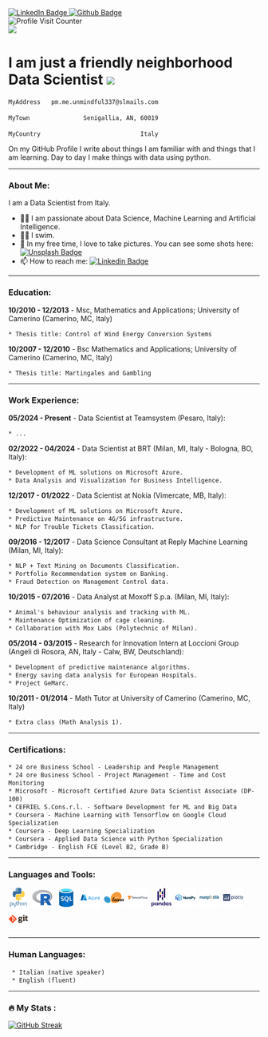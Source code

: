 <div id="badges">
  
  
</div>

<div id="badges">
  <a href="https://www.linkedin.com/in/glancione/">
    <img src="https://img.shields.io/badge/LinkedIn-blue?style=for-the-badge&logo=linkedin&logoColor=white" alt="LinkedIn Badge"/>
  </a>
  <a href="https://github.com/glancione/data-science">
    <img src="https://img.shields.io/badge/Github-black?style=for-the-badge&logo=github&logoColor=white" alt="Github Badge"/>
  </a>
</div>

<img src="https://komarev.com/ghpvc/?username=glancione&style=flat-square&color=blue" alt="Profile Visit Counter"/>
<div id="header" align="left">
  <img src="https://media1.giphy.com/media/v1.Y2lkPTc5MGI3NjExaTR5ZDVyemFoZGF4MWtzZXh2cnNlZGZ5ajlycHN4Z2g2YTBvbWs2MCZlcD12MV9pbnRlcm5hbF9naWZfYnlfaWQmY3Q9Zw/T7unFDeItuu3OsGUcn/giphy.gif" width="250"/>
</div>

<h1>
  I am just a friendly neighborhood Data Scientist <img src="https://media.giphy.com/media/hvRJCLFzcasrR4ia7z/giphy.gif" width="30px"/>
</h1>

    MyAddress   pm.me.unmindful337@slmails.com

    MyTown               Senigallia, AN, 60019

    MyCountry                            Italy

On my GitHub Profile I write about things I am familiar with and things that I am learning. Day to day I make things with data using python.

----------
### About Me:
I am a Data Scientist from Italy.
- :man_technologist: I am passionate about Data Science, Machine Learning and Artificial Intelligence.
- :swimming_man: I swim.
- :camera_flash: In my free time, I love to take pictures. You can see some shots here: [![Unsplash Badge](https://img.shields.io/badge/-glancione-white?style=flat&logo=Unsplash&logoColor=black)](https://unsplash.com/it/@glancione)
- :mailbox: How to reach me: [![Linkedin Badge](https://img.shields.io/badge/-glancione-blue?style=flat&logo=Linkedin&logoColor=white)](https://www.linkedin.com/in/glancione/)

----------
### Education:

**10/2010 - 12/2013** - Msc, Mathematics and Applications; University of Camerino (Camerino, MC, Italy)

    * Thesis title: Control of Wind Energy Conversion Systems

**10/2007 - 12/2010** - Bsc Mathematics and Applications; University of Camerino (Camerino, MC, Italy)

    * Thesis title: Martingales and Gambling
    
----------
### Work Experience:

**05/2024 - Present** - Data Scientist at Teamsystem (Pesaro, Italy):

    * ...

**02/2022 - 04/2024** - Data Scientist at BRT (Milan, MI, Italy - Bologna, BO, Italy):

    * Development of ML solutions on Microsoft Azure.
    * Data Analysis and Visualization for Business Intelligence.

**12/2017 - 01/2022** - Data Scientist at Nokia (Vimercate, MB, Italy):

    * Development of ML solutions on Microsoft Azure.
    * Predictive Maintenance on 4G/5G infrastructure.
    * NLP for Trouble Tickets Classification.

**09/2016 - 12/2017** - Data Science Consultant at Reply Machine Learning (Milan, MI, Italy):

    * NLP + Text Mining on Documents Classification.
    * Portfolio Recommendation system on Banking.
    * Fraud Detection on Management Control data.

**10/2015 - 07/2016** - Data Analyst at Moxoff S.p.a. (Milan, MI, Italy):

    * Animal's behaviour analysis and tracking with ML.
    * Maintenance Optimization of cage cleaning.
    * Collaboration with Mox Labs (Polytechnic of Milan).

**05/2014 - 03/2015** - Research for Innovation Intern at Loccioni Group (Angeli di Rosora, AN, Italy - Calw, BW, Deutschland):

    * Development of predictive maintenance algorithms.
    * Energy saving data analysis for European Hospitals.
    * Project GeMarc.

**10/2011 - 01/2014** - Math Tutor at University of Camerino (Camerino, MC, Italy)

    * Extra class (Math Analysis 1).

----------

### Certifications:

    * 24 ore Business School - Leadership and People Management 
    * 24 ore Business School - Project Management - Time and Cost Monitoring
    * Microsoft - Microsoft Certified Azure Data Scientist Associate (DP-100)
    * CEFRIEL S.Cons.r.l. - Software Development for ML and Big Data
    * Coursera - Machine Learning with Tensorflow on Google Cloud Specialization
    * Coursera - Deep Learning Specialization
    * Coursera - Applied Data Science with Python Specialization
    * Cambridge - English FCE (Level B2, Grade B)

----------

### Languages and Tools:
<div>
  <img src="https://github.com/devicons/devicon/blob/master/icons/python/python-original-wordmark.svg" title="Python" alt="Python" width="40" height="40"/>&nbsp;
  <img src="https://github.com/devicons/devicon/blob/master/icons/r/r-original.svg" title="R" alt="R" width="40" height="40"/>&nbsp;
  <img src="https://github.com/devicons/devicon/blob/master/icons/azuresqldatabase/azuresqldatabase-original.svg" title="SQL" alt="SQL" width="40" height="40"/>&nbsp;
  <img src="https://github.com/devicons/devicon/blob/master/icons/azure/azure-original-wordmark.svg" title="Azure" alt="Azure" width="40" height="40"/>&nbsp;
  <img src="https://github.com/devicons/devicon/blob/master/icons/scikitlearn/scikitlearn-original.svg" title="Scikitlearn" alt="Scikitlearn" width="40" height="40"/>&nbsp;
  <img src="https://github.com/devicons/devicon/blob/master/icons/tensorflow/tensorflow-original-wordmark.svg" title="Tensorflow" alt="Tensorflow" width="40" height="40"/>&nbsp;
  <img src="https://github.com/devicons/devicon/blob/master/icons/pandas/pandas-original-wordmark.svg" title="Pandas" alt="Pandas" width="40" height="40"/>&nbsp;
  <img src="https://github.com/devicons/devicon/blob/master/icons/numpy/numpy-original-wordmark.svg" title="Numpy" alt="Numpy" width="40" height="40"/>&nbsp;
  <img src="https://github.com/devicons/devicon/blob/master/icons/matplotlib/matplotlib-original-wordmark.svg" title="Matplotlib" alt="Matplotlib" width="40" height="40"/>&nbsp;
  <img src="https://github.com/devicons/devicon/blob/master/icons/plotly/plotly-original-wordmark.svg" title="Plotly" alt="Plotly" width="40" height="40"/>&nbsp;
  <img src="https://github.com/devicons/devicon/blob/master/icons/git/git-original-wordmark.svg" title="Git" alt="Git" width="40" height="40"/>
</div>

----------

### Human Languages:

     * Italian (native speaker)
     * English (fluent)

----------

### :fire: My Stats :
[![GitHub Streak](http://github-readme-streak-stats.herokuapp.com?user=glancione&theme=dark&background=000000)](https://git.io/streak-stats)

<!---
glancione/profile is a ✨ special ✨ repository because its `README.md` (this file) appears on your GitHub profile.
You can click the Preview link to take a look at your changes.
--->
